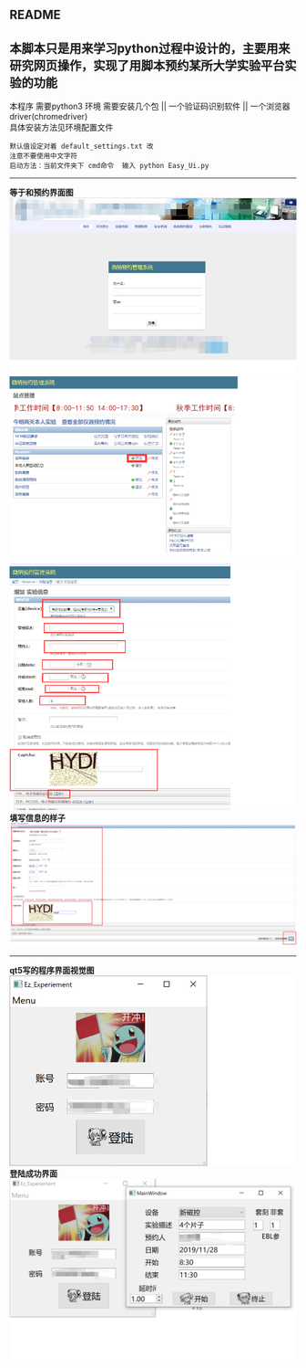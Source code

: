 README
------------------------------------------------------------------------------------
本脚本只是用来学习python过程中设计的，主要用来研究网页操作，实现了用脚本预约某所大学实验平台实验的功能
------------------------------------------------------------------------------------
本程序 需要python3 环境
需要安装几个包       ||       一个验证码识别软件    ||     一个浏览器driver(chromedriver)     
具体安装方法见环境配置文件

    默认值设定对着 default_settings.txt 改  
    注意不要使用中文字符  
    启动方法：当前文件夹下 cmd命令  输入 python Easy_Ui.py  

-------------------------------------------------------------------------------------
**等于和预约界面图**   
![image](https://github.com/HannoKishi/Auto_Appoint_Experiement_Hust/blob/master/img/%E4%B8%BB%E7%95%8C%E9%9D%A2.png)   
![image](https://github.com/HannoKishi/Auto_Appoint_Experiement_Hust/blob/master/img/add%E7%95%8C%E9%9D%A2.png)   
![image](https://github.com/HannoKishi/Auto_Appoint_Experiement_Hust/blob/master/img/%E9%A2%84%E7%BA%A6%E5%AE%9E%E9%AA%8C%E7%95%8C%E9%9D%A2.png)  
**填写信息的样子**  
![image](https://github.com/HannoKishi/Auto_Appoint_Experiement_Hust/blob/master/img/fullinfo.png) 

-------------------------------------------------------------------------------------
**qt5写的程序界面视觉图**   
![image](https://github.com/HannoKishi/Auto_Appoint_Experiement_Hust/blob/master/img/login.png)   
**登陆成功界面**  
![image](https://github.com/HannoKishi/Auto_Appoint_Experiement_Hust/blob/master/img/select.png)   
